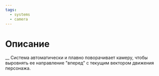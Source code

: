 ```yaml
---
tags:
  - systems
  - camera
---
```

# Описание
__
Система автоматически и плавно поворачивает камеру, чтобы выровнять ее направление "вперед" с текущим вектором движения персонажа.